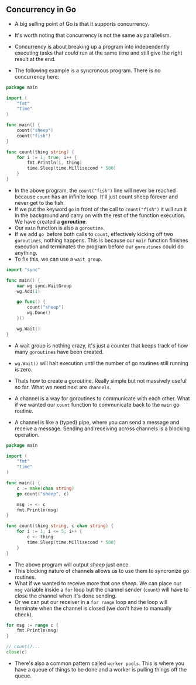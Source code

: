 ## Concurrency in Go

- A big selling point of Go is that it supports concurrency.
- It's worth noting that concurrency is not the same as parallelism.
- Concurrency is about breaking up a program into independently executing tasks that _could_ run at the same time and still give the right result at the end.

- The following example is a syncronous program. There is no concurrency here:

```go
package main

import (
    "fmt"
    "time"
)

func main() {
    count("sheep")
    count("fish")
}

func count(thing string) {
    for i := 1; true; i++ {
        fmt.Println(i, thing)
        time.Sleep(time.Millisecond * 500)
    }
}
```

- In the above program, the `count("fish")` line will never be reached because `count` has an infinite loop. It'll just count sheep forever and never get to the fish.
- If we put the keyword `go` in front of the call to `count("fish")` it will run it in the background and carry on with the rest of the function execution. We have created a **goroutine**.
- Our `main` function is also a `goroutine`.
- If we add `go `before both calls to `count`, effectively kicking off two `goroutines`, nothing happens. This is because our `main` function finishes execution and terminates the program before our `goroutines` could do anything.
- To fix this, we can use a `wait group`.

```go
import "sync"

func main() {
    var wg sync.WaitGroup
    wg.Add(1)

    go func() {
        count("sheep")
        wg.Done()
    }()

    wg.Wait()
}
```

- A wait group is nothing crazy, it's just a counter that keeps track of how many `goroutines` have been created.
- `wg.Wait()` will halt execution until the number of go routines still running is zero.
- Thats how to create a goroutine. Really simple but not massively useful so far. What we need next are `channels`.

- A channel is a way for goroutines to communicate with each other. What if we wanted our `count` function to communicate back to the `main` go routine.
- A channel is like a (typed) pipe, where you can send a message and receive a message. Sending and receiving across channels is a blocking operation.

```go
package main

import (
    "fmt"
    "time"
)

func main() {
    c := make(chan string)
    go count("sheep", c)

    msg := <- c
    fmt.Println(msg)
}

func count(thing string, c chan string) {
    for i := 1; i <= 5; i++ {
        c <- thing
        time.Sleep(time.Millisecond * 500)
    }
}
```

- The above program will output _sheep_ just once.
- This blocking nature of channels allows us to use them to syncronize go routines.
- What if we wanted to receive more that one _sheep_. We can place our `msg` variable inside a `for` loop but the channel sender (`count`) will have to close the channel when it's done sending.
- Or we can put our receiver in a `for range` loop and the loop will terminate when the channel is closed (we don't have to manually check).

```go
for msg := range c {
    fmt.Println(msg)
}

// count()...
close(c)
```

- There's also a common pattern called `worker pools`. This is where you have a queue of things to be done and a worker is pulling things off the queue.
